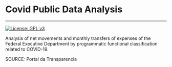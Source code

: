 # Covid Public Data Analysis

---
[![License: GPL v3](https://img.shields.io/badge/License-GPLv3-blue.svg)](https://www.gnu.org/licenses/gpl-3.0)


Analysis of net movements and monthly transfers of expenses of the Federal Executive Department by programmatic functional classification related to COVID-19.

SOURCE: Portal da Transparencia
